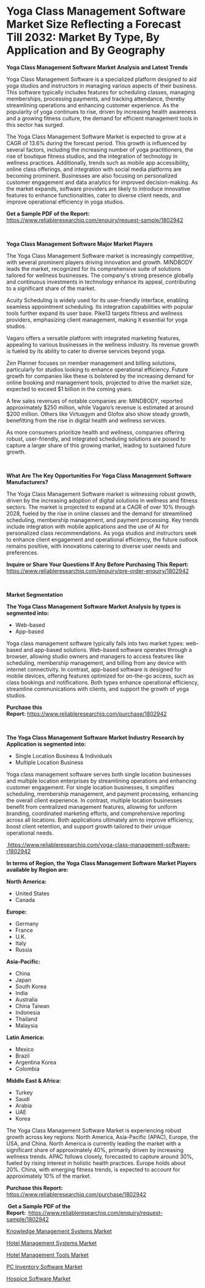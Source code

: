 <p><h1>Yoga Class Management Software Market Size Reflecting a Forecast Till 2032: Market By Type, By Application and By Geography</h1></p><p><strong>Yoga Class Management Software Market Analysis and Latest Trends</strong></p>
<p><p>Yoga Class Management Software is a specialized platform designed to aid yoga studios and instructors in managing various aspects of their business. This software typically includes features for scheduling classes, managing memberships, processing payments, and tracking attendance, thereby streamlining operations and enhancing customer experience. As the popularity of yoga continues to rise, driven by increasing health awareness and a growing fitness culture, the demand for efficient management tools in this sector has surged.</p><p>The Yoga Class Management Software Market is expected to grow at a CAGR of 13.6% during the forecast period. This growth is influenced by several factors, including the increasing number of yoga practitioners, the rise of boutique fitness studios, and the integration of technology in wellness practices. Additionally, trends such as mobile app accessibility, online class offerings, and integration with social media platforms are becoming prominent. Businesses are also focusing on personalized customer engagement and data analytics for improved decision-making. As the market expands, software providers are likely to introduce innovative features to enhance functionalities, cater to diverse client needs, and improve operational efficiency in yoga studios.</p></p>
<p><strong>Get a Sample PDF of the Report:&nbsp;</strong> <a href="https://www.reliableresearchiq.com/enquiry/request-sample/1802942?utm_campaign=123&utm_medium=2&utm_source=Github&utm_content=ia&utm_term=10032025&utm_id=yoga-class-management-software">https://www.reliableresearchiq.com/enquiry/request-sample/1802942</a></p>
<p>&nbsp;</p>
<p><strong>Yoga Class Management Software Major Market Players</strong></p>
<p><p>The Yoga Class Management Software market is increasingly competitive, with several prominent players driving innovation and growth. MINDBODY leads the market, recognized for its comprehensive suite of solutions tailored for wellness businesses. The company's strong presence globally and continuous investments in technology enhance its appeal, contributing to a significant share of the market.</p><p>Acuity Scheduling is widely used for its user-friendly interface, enabling seamless appointment scheduling. Its integration capabilities with popular tools further expand its user base. Pike13 targets fitness and wellness providers, emphasizing client management, making it essential for yoga studios. </p><p>Vagaro offers a versatile platform with integrated marketing features, appealing to various businesses in the wellness industry. Its revenue growth is fueled by its ability to cater to diverse services beyond yoga.</p><p>Zen Planner focuses on member management and billing solutions, particularly for studios looking to enhance operational efficiency. Future growth for companies like these is bolstered by the increasing demand for online booking and management tools, projected to drive the market size, expected to exceed $1 billion in the coming years.</p><p>A few sales revenues of notable companies are: MINDBODY, reported approximately $250 million, while Vagaro’s revenue is estimated at around $200 million. Others like Virtuagym and Glofox also show steady growth, benefitting from the rise in digital health and wellness services.</p><p>As more consumers prioritize health and wellness, companies offering robust, user-friendly, and integrated scheduling solutions are poised to capture a larger share of this growing market, leading to sustained future growth.</p></p>
<p>&nbsp;</p>
<p><strong>What Are The Key Opportunities For Yoga Class Management Software Manufacturers?</strong></p>
<p><p>The Yoga Class Management Software market is witnessing robust growth, driven by the increasing adoption of digital solutions in wellness and fitness sectors. The market is projected to expand at a CAGR of over 10% through 2028, fueled by the rise in online classes and the demand for streamlined scheduling, membership management, and payment processing. Key trends include integration with mobile applications and the use of AI for personalized class recommendations. As yoga studios and instructors seek to enhance client engagement and operational efficiency, the future outlook remains positive, with innovations catering to diverse user needs and preferences.</p></p>
<p><strong>Inquire or Share Your Questions If Any Before Purchasing This Report:</strong> <a href="https://www.reliableresearchiq.com/enquiry/pre-order-enquiry/1802942?utm_campaign=123&utm_medium=2&utm_source=Github&utm_content=ia&utm_term=10032025&utm_id=yoga-class-management-software">https://www.reliableresearchiq.com/enquiry/pre-order-enquiry/1802942</a></p>
<p>&nbsp;</p>
<p><strong>Market Segmentation</strong></p>
<p><strong>The Yoga Class Management Software Market Analysis by types is segmented into:</strong></p>
<p><ul><li>Web-based</li><li>App-based</li></ul></p>
<p><p>Yoga class management software typically falls into two market types: web-based and app-based solutions. Web-based software operates through a browser, allowing studio owners and managers to access features like scheduling, membership management, and billing from any device with internet connectivity. In contrast, app-based software is designed for mobile devices, offering features optimized for on-the-go access, such as class bookings and notifications. Both types enhance operational efficiency, streamline communications with clients, and support the growth of yoga studios.</p></p>
<p><strong>Purchase this Report:&nbsp;</strong><a href="https://www.reliableresearchiq.com/purchase/1802942?utm_campaign=123&utm_medium=2&utm_source=Github&utm_content=ia&utm_term=10032025&utm_id=yoga-class-management-software">https://www.reliableresearchiq.com/purchase/1802942</a></p>
<p>&nbsp;</p>
<p><strong>The Yoga Class Management Software Market Industry Research by Application is segmented into:</strong></p>
<p><ul><li>Single Location Business & Individuals</li><li>Multiple Location Business</li></ul></p>
<p><p>Yoga class management software serves both single location businesses and multiple location enterprises by streamlining operations and enhancing customer engagement. For single location businesses, it simplifies scheduling, membership management, and payment processing, enhancing the overall client experience. In contrast, multiple location businesses benefit from centralized management features, allowing for uniform branding, coordinated marketing efforts, and comprehensive reporting across all locations. Both applications ultimately aim to improve efficiency, boost client retention, and support growth tailored to their unique operational needs.</p></p>
<p><a href="https://www.reliableresearchiq.com/yoga-class-management-software-r1802942?utm_campaign=123&utm_medium=2&utm_source=Github&utm_content=ia&utm_term=10032025&utm_id=yoga-class-management-software">&nbsp;https://www.reliableresearchiq.com/yoga-class-management-software-r1802942</a></p>
<p><strong>In terms of Region, the Yoga Class Management Software Market Players available by Region are:</strong></p>
<p>
    <p> <strong> North America: </strong>
        <ul>
            <li>United States</li>
            <li>Canada</li>
        </ul>
        </p> 
    <p> <strong> Europe: </strong>
        <ul>
            <li>Germany</li>
            <li>France</li>
            <li>U.K.</li>
            <li>Italy</li>
            <li>Russia</li>
        </ul>
        </p> 
    <p> <strong> Asia-Pacific: </strong>
        <ul>
            <li>China</li>
            <li>Japan</li>
            <li>South Korea</li>
            <li>India</li>
            <li>Australia</li>
            <li>China Taiwan</li>
            <li>Indonesia</li>
            <li>Thailand</li>
            <li>Malaysia</li>
        </ul>
        </p> 
    <p> <strong> Latin America: </strong>
        <ul>
            <li>Mexico</li>
            <li>Brazil</li>
            <li>Argentina Korea</li>
            <li>Colombia</li>
        </ul>
        </p> 
    <p> <strong> Middle East & Africa: </strong>
        <ul>
            <li>Turkey</li>
            <li>Saudi</li>
            <li>Arabia</li>
            <li>UAE</li>
            <li>Korea</li>
        </ul>
    </p>
    </p>
<p><p>The Yoga Class Management Software Market is experiencing robust growth across key regions: North America, Asia-Pacific (APAC), Europe, the USA, and China. North America is currently leading the market with a significant share of approximately 40%, primarily driven by increasing wellness trends. APAC follows closely, forecasted to capture around 30%, fueled by rising interest in holistic health practices. Europe holds about 20%. China, with emerging fitness trends, is expected to account for approximately 10% of the market.</p></p>
<p><strong>Purchase this Report: </strong><a href="https://www.reliableresearchiq.com/purchase/1802942?utm_campaign=123&utm_medium=2&utm_source=Github&utm_content=ia&utm_term=10032025&utm_id=yoga-class-management-software">https://www.reliableresearchiq.com/purchase/1802942</a></p>
<p>&nbsp;<strong>Get a Sample PDF of the Report:&nbsp;&nbsp;</strong><a href="https://www.reliableresearchiq.com/enquiry/request-sample/1802942?utm_campaign=123&utm_medium=2&utm_source=Github&utm_content=ia&utm_term=10032025&utm_id=yoga-class-management-software">https://www.reliableresearchiq.com/enquiry/request-sample/1802942</a></p>
<p><strong></strong></p>
<p><p><a href="https://github.com/akitamegge65/Market-Research-Report-List-1/blob/main/knowledge-management-systems-market.md?utm_campaign=123&utm_medium=2&utm_source=Github&utm_content=ia&utm_term=10032025&utm_id=yoga-class-management-software">Knowledge Management Systems Market</a></p><p><a href="https://github.com/gauldvikerm6/Market-Research-Report-List-1/blob/main/hotel-management-systems-market.md?utm_campaign=123&utm_medium=2&utm_source=Github&utm_content=ia&utm_term=10032025&utm_id=yoga-class-management-software">Hotel Management Systems Market</a></p><p><a href="https://github.com/ardgenoud/Market-Research-Report-List-1/blob/main/hotel-management-tools-market.md?utm_campaign=123&utm_medium=2&utm_source=Github&utm_content=ia&utm_term=10032025&utm_id=yoga-class-management-software">Hotel Management Tools Market</a></p><p><a href="https://github.com/gummaarmel83/Market-Research-Report-List-1/blob/main/pc-inventory-software-market.md?utm_campaign=123&utm_medium=2&utm_source=Github&utm_content=ia&utm_term=10032025&utm_id=yoga-class-management-software">PC Inventory Software Market</a></p><p><a href="https://github.com/benasjuettk3/Market-Research-Report-List-1/blob/main/hospice-software-market.md?utm_campaign=123&utm_medium=2&utm_source=Github&utm_content=ia&utm_term=10032025&utm_id=yoga-class-management-software">Hospice Software Market</a></p></p>